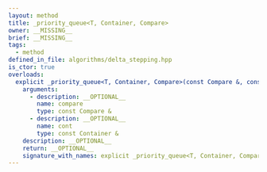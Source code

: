 ```yaml
---
layout: method
title: _priority_queue<T, Container, Compare>
owner: __MISSING__
brief: __MISSING__
tags:
  - method
defined_in_file: algorithms/delta_stepping.hpp
is_ctor: true
overloads:
  explicit _priority_queue<T, Container, Compare>(const Compare &, const Container &):
    arguments:
      - description: __OPTIONAL__
        name: compare
        type: const Compare &
      - description: __OPTIONAL__
        name: cont
        type: const Container &
    description: __OPTIONAL__
    return: __OPTIONAL__
    signature_with_names: explicit _priority_queue<T, Container, Compare>(const Compare & compare, const Container & cont)
---
```

